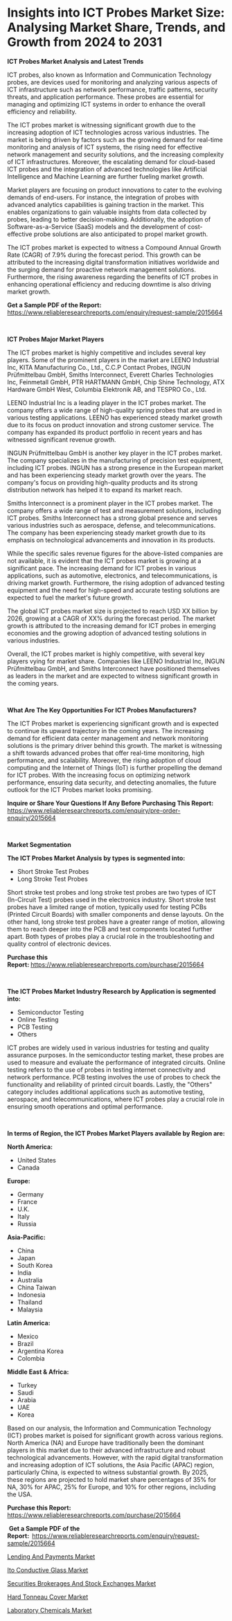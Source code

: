 <p><h1>Insights into ICT Probes Market Size: Analysing Market Share, Trends, and Growth from 2024 to 2031</h1></p><p><strong>ICT Probes Market Analysis and Latest Trends</strong></p>
<p><p>ICT probes, also known as Information and Communication Technology probes, are devices used for monitoring and analyzing various aspects of ICT infrastructure such as network performance, traffic patterns, security threats, and application performance. These probes are essential for managing and optimizing ICT systems in order to enhance the overall efficiency and reliability.</p><p>The ICT probes market is witnessing significant growth due to the increasing adoption of ICT technologies across various industries. The market is being driven by factors such as the growing demand for real-time monitoring and analysis of ICT systems, the rising need for effective network management and security solutions, and the increasing complexity of ICT infrastructures. Moreover, the escalating demand for cloud-based ICT probes and the integration of advanced technologies like Artificial Intelligence and Machine Learning are further fueling market growth.</p><p>Market players are focusing on product innovations to cater to the evolving demands of end-users. For instance, the integration of probes with advanced analytics capabilities is gaining traction in the market. This enables organizations to gain valuable insights from data collected by probes, leading to better decision-making. Additionally, the adoption of Software-as-a-Service (SaaS) models and the development of cost-effective probe solutions are also anticipated to propel market growth.</p><p>The ICT probes market is expected to witness a Compound Annual Growth Rate (CAGR) of 7.9% during the forecast period. This growth can be attributed to the increasing digital transformation initiatives worldwide and the surging demand for proactive network management solutions. Furthermore, the rising awareness regarding the benefits of ICT probes in enhancing operational efficiency and reducing downtime is also driving market growth.</p></p>
<p><strong>Get a Sample PDF of the Report:&nbsp;</strong> <a href="https://www.reliableresearchreports.com/enquiry/request-sample/2015664">https://www.reliableresearchreports.com/enquiry/request-sample/2015664</a></p>
<p>&nbsp;</p>
<p><strong>ICT Probes Major Market Players</strong></p>
<p><p>The ICT probes market is highly competitive and includes several key players. Some of the prominent players in the market are LEENO Industrial Inc, KITA Manufacturing Co., Ltd., C.C.P Contact Probes, INGUN Prüfmittelbau GmbH, Smiths Interconnect, Everett Charles Technologies Inc, Feinmetall GmbH, PTR HARTMANN GmbH, Chip Shine Technology, ATX Hardware GmbH West, Columbia Elektronik AB, and TESPRO Co., Ltd.</p><p>LEENO Industrial Inc is a leading player in the ICT probes market. The company offers a wide range of high-quality spring probes that are used in various testing applications. LEENO has experienced steady market growth due to its focus on product innovation and strong customer service. The company has expanded its product portfolio in recent years and has witnessed significant revenue growth.</p><p>INGUN Prüfmittelbau GmbH is another key player in the ICT probes market. The company specializes in the manufacturing of precision test equipment, including ICT probes. INGUN has a strong presence in the European market and has been experiencing steady market growth over the years. The company's focus on providing high-quality products and its strong distribution network has helped it to expand its market reach.</p><p>Smiths Interconnect is a prominent player in the ICT probes market. The company offers a wide range of test and measurement solutions, including ICT probes. Smiths Interconnect has a strong global presence and serves various industries such as aerospace, defense, and telecommunications. The company has been experiencing steady market growth due to its emphasis on technological advancements and innovation in its products.</p><p>While the specific sales revenue figures for the above-listed companies are not available, it is evident that the ICT probes market is growing at a significant pace. The increasing demand for ICT probes in various applications, such as automotive, electronics, and telecommunications, is driving market growth. Furthermore, the rising adoption of advanced testing equipment and the need for high-speed and accurate testing solutions are expected to fuel the market's future growth.</p><p>The global ICT probes market size is projected to reach USD XX billion by 2026, growing at a CAGR of XX% during the forecast period. The market growth is attributed to the increasing demand for ICT probes in emerging economies and the growing adoption of advanced testing solutions in various industries.</p><p>Overall, the ICT probes market is highly competitive, with several key players vying for market share. Companies like LEENO Industrial Inc, INGUN Prüfmittelbau GmbH, and Smiths Interconnect have positioned themselves as leaders in the market and are expected to witness significant growth in the coming years.</p></p>
<p>&nbsp;</p>
<p><strong>What Are The Key Opportunities For ICT Probes Manufacturers?</strong></p>
<p><p>The ICT Probes market is experiencing significant growth and is expected to continue its upward trajectory in the coming years. The increasing demand for efficient data center management and network monitoring solutions is the primary driver behind this growth. The market is witnessing a shift towards advanced probes that offer real-time monitoring, high performance, and scalability. Moreover, the rising adoption of cloud computing and the Internet of Things (IoT) is further propelling the demand for ICT probes. With the increasing focus on optimizing network performance, ensuring data security, and detecting anomalies, the future outlook for the ICT Probes market looks promising.</p></p>
<p><strong>Inquire or Share Your Questions If Any Before Purchasing This Report:</strong> <a href="https://www.reliableresearchreports.com/enquiry/pre-order-enquiry/2015664">https://www.reliableresearchreports.com/enquiry/pre-order-enquiry/2015664</a></p>
<p>&nbsp;</p>
<p><strong>Market Segmentation</strong></p>
<p><strong>The ICT Probes Market Analysis by types is segmented into:</strong></p>
<p><ul><li>Short Stroke Test Probes</li><li>Long Stroke Test Probes</li></ul></p>
<p><p>Short stroke test probes and long stroke test probes are two types of ICT (In-Circuit Test) probes used in the electronics industry. Short stroke test probes have a limited range of motion, typically used for testing PCBs (Printed Circuit Boards) with smaller components and dense layouts. On the other hand, long stroke test probes have a greater range of motion, allowing them to reach deeper into the PCB and test components located further apart. Both types of probes play a crucial role in the troubleshooting and quality control of electronic devices.</p></p>
<p><strong>Purchase this Report:&nbsp;</strong><a href="https://www.reliableresearchreports.com/purchase/2015664">https://www.reliableresearchreports.com/purchase/2015664</a></p>
<p>&nbsp;</p>
<p><strong>The ICT Probes Market Industry Research by Application is segmented into:</strong></p>
<p><ul><li>Semiconductor Testing</li><li>Online Testing</li><li>PCB Testing</li><li>Others</li></ul></p>
<p><p>ICT probes are widely used in various industries for testing and quality assurance purposes. In the semiconductor testing market, these probes are used to measure and evaluate the performance of integrated circuits. Online testing refers to the use of probes in testing internet connectivity and network performance. PCB testing involves the use of probes to check the functionality and reliability of printed circuit boards. Lastly, the "Others" category includes additional applications such as automotive testing, aerospace, and telecommunications, where ICT probes play a crucial role in ensuring smooth operations and optimal performance.</p></p>
<p>&nbsp;</p>
<p><strong>In terms of Region, the ICT Probes Market Players available by Region are:</strong></p>
<p>
    <p> <strong> North America: </strong>
        <ul>
            <li>United States</li>
            <li>Canada</li>
        </ul>
        </p> 
    <p> <strong> Europe: </strong>
        <ul>
            <li>Germany</li>
            <li>France</li>
            <li>U.K.</li>
            <li>Italy</li>
            <li>Russia</li>
        </ul>
        </p> 
    <p> <strong> Asia-Pacific: </strong>
        <ul>
            <li>China</li>
            <li>Japan</li>
            <li>South Korea</li>
            <li>India</li>
            <li>Australia</li>
            <li>China Taiwan</li>
            <li>Indonesia</li>
            <li>Thailand</li>
            <li>Malaysia</li>
        </ul>
        </p> 
    <p> <strong> Latin America: </strong>
        <ul>
            <li>Mexico</li>
            <li>Brazil</li>
            <li>Argentina Korea</li>
            <li>Colombia</li>
        </ul>
        </p> 
    <p> <strong> Middle East & Africa: </strong>
        <ul>
            <li>Turkey</li>
            <li>Saudi</li>
            <li>Arabia</li>
            <li>UAE</li>
            <li>Korea</li>
        </ul>
    </p>
    </p>
<p><p>Based on our analysis, the Information and Communication Technology (ICT) probes market is poised for significant growth across various regions. North America (NA) and Europe have traditionally been the dominant players in this market due to their advanced infrastructure and robust technological advancements. However, with the rapid digital transformation and increasing adoption of ICT solutions, the Asia Pacific (APAC) region, particularly China, is expected to witness substantial growth. By 2025, these regions are projected to hold market share percentages of 35% for NA, 30% for APAC, 25% for Europe, and 10% for other regions, including the USA.</p></p>
<p><strong>Purchase this Report: </strong><a href="https://www.reliableresearchreports.com/purchase/2015664">https://www.reliableresearchreports.com/purchase/2015664</a></p>
<p>&nbsp;<strong>Get a Sample PDF of the Report:&nbsp;&nbsp;</strong><a href="https://www.reliableresearchreports.com/enquiry/request-sample/2015664">https://www.reliableresearchreports.com/enquiry/request-sample/2015664</a></p>
<p><strong></strong></p>
<p><p><a href="https://github.com/cecuraprangm/Market-Research-Report-List-1/blob/main/lending-and-payments-market.md">Lending And Payments Market</a></p><p><a href="https://medium.com/@kathrynlynch04/ito-conductive-glass-market-report-reveals-the-latest-trends-and-growth-opportunities-of-this-7a2a1e23610a">Ito Conductive Glass Market</a></p><p><a href="https://github.com/derrinmiltonellis35gcl/Market-Research-Report-List-1/blob/main/securities-brokerages-and-stock-exchanges-market.md">Securities Brokerages And Stock Exchanges Market</a></p><p><a href="https://medium.com/@tiannathiel2023/hard-tonneau-cover-market-exploring-market-share-market-trends-and-future-growth-37cac0bad6b8">Hard Tonneau Cover Market</a></p><p><a href="https://medium.com/@kathrynlynch04/laboratory-chemicals-market-size-and-market-trends-complete-industry-overview-2024-to-2031-42373f530b7c">Laboratory Chemicals Market</a></p></p>